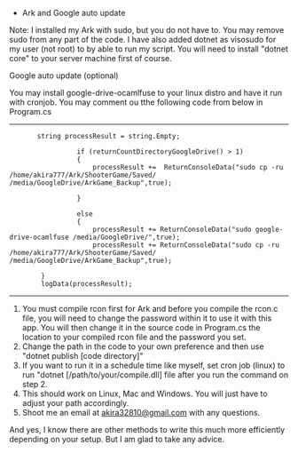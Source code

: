 - Ark and Google auto update

Note: I installed my Ark with sudo, but you do not have to. You may remove sudo from any part of the code.
I have also added dotnet as visosudo for my user (not root) to by able to run my script. You will need to install "dotnet core" to your server machine first of course. 

Google auto update (optional)

You may install google-drive-ocamlfuse to your linux distro and have it run with cronjob. You may comment ou tthe following code from below in Program.cs

---------------------

           string processResult = string.Empty;

                     if (returnCountDirectoryGoogleDrive() > 1)
                     {
                         processResult +=  ReturnConsoleData("sudo cp -ru /home/akira777/Ark/ShooterGame/Saved/ /media/GoogleDrive/ArkGame_Backup",true);

                     }

                     else
                     {
                         processResult += ReturnConsoleData("sudo google-drive-ocamlfuse /media/GoogleDrive/",true);
                         processResult += ReturnConsoleData("sudo cp -ru /home/akira777/Ark/ShooterGame/Saved/ /media/GoogleDrive/ArkGame_Backup",true);

            }
            logData(processResult);


------------------------------
1. You must compile rcon first for Ark and before you compile the rcon.c file, you will need to change the password within it to use it with this app.  You will then change it in the source code in Program.cs the location to your compiled rcon file and the password you set.
2. Change the path in the code to your own preference and then use "dotnet publish [code directory]"
3. If you  want to run it in a schedule time like myself, set cron job (linux) to run "dotnet [/path/to/your/compile.dll] file after you run the command on step 2.
4. This should work on Linux, Mac and Windows. You will just have to adjust your path accordingly.
5. Shoot me an email at akira32810@gmail.com with any questions.

And yes, I know there are other methods to write this much more efficiently depending on your setup. But I am glad to take any advice.
